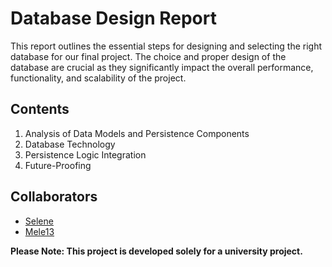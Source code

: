 # Database Design Report

This report outlines the essential steps for designing and selecting the right database for our final project. The choice and proper design of the database are crucial as they significantly impact the overall performance, functionality, and scalability of the project.

## Contents
1. Analysis of Data Models and Persistence Components
2. Database Technology
3. Persistence Logic Integration
4. Future-Proofing

## Collaborators

- [Selene](https://github.com/SeleneGonzalezCurbelo)
- [Mele13](https://github.com/mele13)

**Please Note: This project is developed solely for a university project.**
